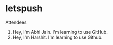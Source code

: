 # letspush

Attendees 

1) Hey, I'm Abhi Jain. I'm learning to use GitHub.
2) Hey, I'm Harshit. I'm learning to use Github.
